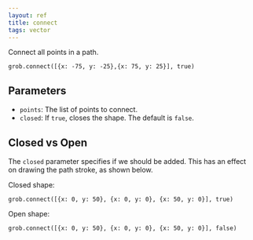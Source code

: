 ```yaml
---
layout: ref
title: connect
tags: vector
---
```

Connect all points in a path.

    grob.connect([{x: -75, y: -25},{x: 75, y: 25}], true)

## Parameters
- `points`: The list of points to connect.
- `closed`: If `true`, closes the shape. The default is `false`.

## Closed vs Open
The `closed` parameter specifies if we should be added. This has an effect on drawing the path stroke, as shown below.

Closed shape:

    grob.connect([{x: 0, y: 50}, {x: 0, y: 0}, {x: 50, y: 0}], true)

Open shape:

    grob.connect([{x: 0, y: 50}, {x: 0, y: 0}, {x: 50, y: 0}], false)
